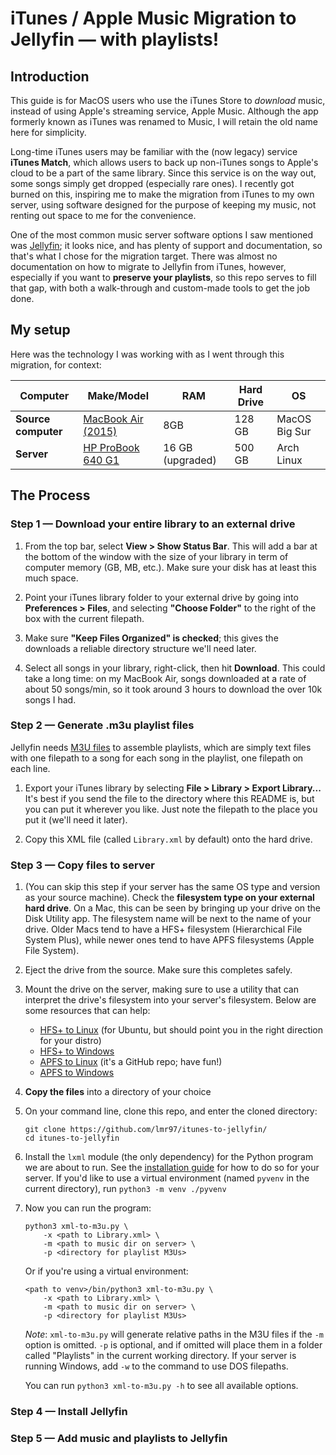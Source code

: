 # iTunes / Apple Music Migration to Jellyfin &mdash; with playlists!

## Introduction

This guide is for MacOS users who use the iTunes Store to *download* music, instead of using Apple's streaming service, Apple Music. Although the app formerly known as iTunes was renamed to Music, I will retain the old name here for simplicity.

Long-time iTunes users may be familiar with the (now legacy) service <b>iTunes Match</b>, which allows users to back up non-iTunes songs to Apple's cloud to be a part of the same library. Since this service is on the way out, some songs simply get dropped (especially rare ones). I recently got burned on this, inspiring me to make the migration from iTunes to my own server, using software designed for the purpose of keeping my music, not renting out space to me for the convenience. 

One of the most common music server software options I saw mentioned was [Jellyfin](https://jellyfin.org/); it looks nice, and has plenty of support and documentation, so that's what I chose for the migration target. There was almost no documentation on how to migrate to Jellyfin from iTunes, however, especially if you want to <b>preserve your playlists</b>, so this repo serves to fill that gap, with both a walk-through and custom-made tools to get the job done.

## My setup

Here was the technology I was working with as I went through this migration, for context:

| Computer | Make/Model | RAM | Hard Drive | OS |
|-----|-----|-----|-----|-----|
| **Source computer** | [MacBook Air (2015)](https://support.apple.com/en-us/112441) | 8GB | 128 GB | MacOS Big Sur |
| **Server** | [HP ProBook 640 G1](https://icecat.biz/p/hp/h5g66et/probook-notebooks-0888182270424-640+g1-20694735.html) | 16 GB (upgraded) | 500 GB |Arch Linux |

## The Process

### Step 1 &mdash; Download your entire library to an external drive

1. From the top bar, select **View > Show Status Bar**. This will add a bar at the bottom of the window with the size of your library in term of computer memory (GB, MB, etc.). Make sure your disk has at least this much space.

2. Point your iTunes library folder to your external drive by going into **Preferences > Files**, and selecting **"Choose Folder"** to the right of the box with the current filepath. 

3. Make sure **"Keep Files Organized" is checked**; this gives the downloads a reliable directory structure we'll need later.

4. Select all songs in your library, right-click, then hit **Download**. This could take a long time: on my MacBook Air, songs downloaded at a rate of about 50 songs/min, so it took around 3 hours to download the over 10k songs I had.

### Step 2 &mdash; Generate .m3u playlist files

Jellyfin needs [M3U files](https://en.wikipedia.org/wiki/M3U) to assemble playlists, which are simply text files with one filepath to a song for each song in the playlist, one filepath on each line.  

1. Export your iTunes library by selecting **File > Library > Export Library...** It's best if you send the file to the directory where this README is, but you can put it wherever you like. Just note the filepath to the place you put it (we'll need it later).

2. Copy this XML file (called `Library.xml` by default) onto the hard drive.

### Step 3 &mdash; Copy files to server

1. (You can skip this step if your server has the same OS type and version as your source machine). Check the **filesystem type on your external hard drive**. On a Mac, this can be seen by bringing up your drive on the Disk Utility app. The filesystem name will be next to the name of your drive. Older Macs tend to have a HFS+ filesystem (Hierarchical File System Plus), while newer ones tend to have APFS filesystems (Apple File System). 

2. Eject the drive from the source. Make sure this completes safely.

3. Mount the drive on the server, making sure to use a utility that can interpret the drive's filesystem into your server's filesystem. Below are some resources that can help:
    - [HFS+ to Linux](https://superuser.com/questions/84446/how-to-mount-a-hfs-partition-in-ubuntu-as-read-write) (for Ubuntu, but should point you in the right direction for your distro)
    - [HFS+ to Windows](https://www.provideocoalition.com/use-mac-drive-on-pc/)
    - [APFS to Linux](https://github.com/sgan81/apfs-fuse) (it's a GitHub repo; have fun!)
    - [APFS to Windows](https://www.paragon-software.com/home/apfs-windows/)

4. **Copy the files** into a directory of your choice

5. On your command line, clone this repo, and enter the cloned directory:
    ```
    git clone https://github.com/lmr97/itunes-to-jellyfin/
    cd itunes-to-jellyfin
    ```

6. Install the `lxml` module (the only dependency) for the Python program we are about to run. See the [installation guide](https://lxml.de/installation.html) for how to do so for your server. If you'd like to use a virtual environment (named `pyvenv` in the current directory), run `python3 -m venv ./pyvenv`

7. Now you can run the program:
    ```
    python3 xml-to-m3u.py \
        -x <path to Library.xml> \
        -m <path to music dir on server> \
        -p <directory for playlist M3Us>
    ```
    Or if you're using a virtual environment:
    ```
    <path to venv>/bin/python3 xml-to-m3u.py \
        -x <path to Library.xml> \
        -m <path to music dir on server> \
        -p <directory for playlist M3Us>
    ```
    *Note*: `xml-to-m3u.py` will generate relative paths in the M3U files if the `-m` option is omitted. `-p` is optional, and if omitted will place them in a folder called "Playlists" in the current working directory. If your server is running Windows, add `-w` to the command to use DOS filepaths. 
    
    You can run `python3 xml-to-m3u.py -h` to see all available options. 

### Step 4 &mdash; Install Jellyfin

### Step 5 &mdash; Add music and playlists to Jellyfin